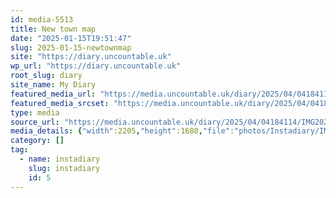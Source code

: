```yaml
---
id: media-5513
title: New town map
date: "2025-01-15T19:51:47"
slug: 2025-01-15-newtownmap
site: "https://diary.uncountable.uk"
wp_url: "https://diary.uncountable.uk"
root_slug: diary
site_name: My Diary
featured_media_url: "https://media.uncountable.uk/diary/2025/04/04184114/IMG20250115195147-edited.webp"
featured_media_srcset: "https://media.uncountable.uk/diary/2025/04/04184114/IMG20250115195147-edited-300x229.webp 300w, https://media.uncountable.uk/diary/2025/04/04184114/IMG20250115195147-edited-1024x780.webp 1024w, https://media.uncountable.uk/diary/2025/04/04184114/IMG20250115195147-edited-150x150.webp 150w, https://media.uncountable.uk/diary/2025/04/04184114/IMG20250115195147-edited-640x488.webp 640w, https://media.uncountable.uk/diary/2025/04/04184114/IMG20250115195147-edited.webp 2205w"
type: media
source_url: "https://media.uncountable.uk/diary/2025/04/04184114/IMG20250115195147-edited.webp"
media_details: {"width":2205,"height":1680,"file":"photos/Instadiary/IMG20250115195147-edited.webp","filesize":144068,"sizes":{"medium":{"file":"IMG20250115195147-edited-300x229.webp","width":300,"height":229,"filesize":14984,"mime_type":"image/webp","source_url":"https://media.uncountable.uk/diary/2025/04/04184114/IMG20250115195147-edited-300x229.webp"},"large":{"file":"IMG20250115195147-edited-1024x780.webp","width":1024,"height":780,"filesize":86314,"mime_type":"image/webp","source_url":"https://media.uncountable.uk/diary/2025/04/04184114/IMG20250115195147-edited-1024x780.webp"},"thumbnail":{"file":"IMG20250115195147-edited-150x150.webp","width":150,"height":150,"filesize":5762,"mime_type":"image/webp","source_url":"https://media.uncountable.uk/diary/2025/04/04184114/IMG20250115195147-edited-150x150.webp"},"mobwidth":{"file":"IMG20250115195147-edited-640x488.webp","width":640,"height":488,"filesize":47554,"mime_type":"image/webp","source_url":"https://media.uncountable.uk/diary/2025/04/04184114/IMG20250115195147-edited-640x488.webp"},"full":{"file":"IMG20250115195147-edited.webp","width":2205,"height":1680,"mime_type":"image/webp","source_url":"https://media.uncountable.uk/diary/2025/04/04184114/IMG20250115195147-edited.webp"}},"image_meta":{"aperture":"0","credit":"","camera":"","caption":"","created_timestamp":"0","copyright":"","focal_length":"0","iso":"0","shutter_speed":"0","title":"","orientation":"0","keywords":[]}}
category: []
tag:
  - name: instadiary
    slug: instadiary
    id: 5
---
```


